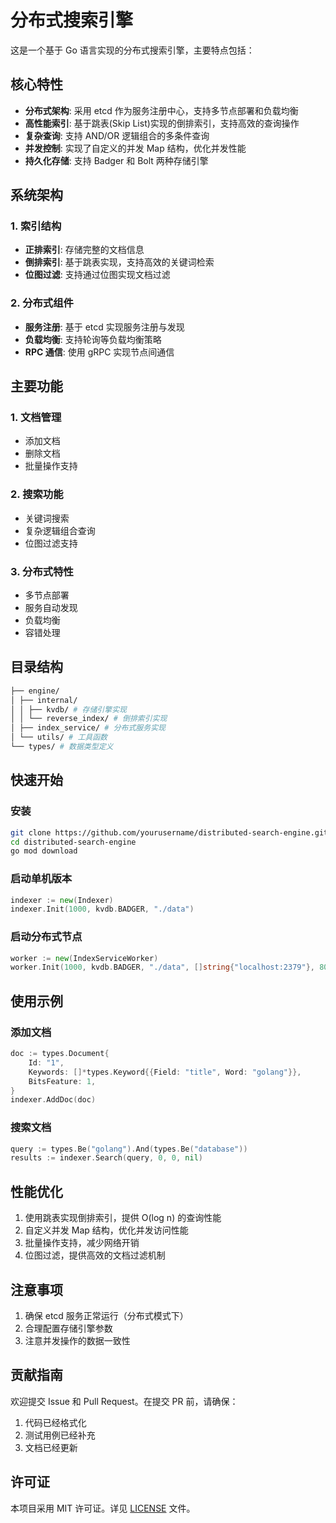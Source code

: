 # 分布式搜索引擎

这是一个基于 Go 语言实现的分布式搜索引擎，主要特点包括：

## 核心特性

- **分布式架构**: 采用 etcd 作为服务注册中心，支持多节点部署和负载均衡
- **高性能索引**: 基于跳表(Skip List)实现的倒排索引，支持高效的查询操作
- **复杂查询**: 支持 AND/OR 逻辑组合的多条件查询
- **并发控制**: 实现了自定义的并发 Map 结构，优化并发性能
- **持久化存储**: 支持 Badger 和 Bolt 两种存储引擎

## 系统架构

### 1. 索引结构

- **正排索引**: 存储完整的文档信息
- **倒排索引**: 基于跳表实现，支持高效的关键词检索
- **位图过滤**: 支持通过位图实现文档过滤

### 2. 分布式组件

- **服务注册**: 基于 etcd 实现服务注册与发现
- **负载均衡**: 支持轮询等负载均衡策略
- **RPC 通信**: 使用 gRPC 实现节点间通信

## 主要功能

### 1. 文档管理

- 添加文档
- 删除文档
- 批量操作支持

### 2. 搜索功能

- 关键词搜索
- 复杂逻辑组合查询
- 位图过滤支持

### 3. 分布式特性

- 多节点部署
- 服务自动发现
- 负载均衡
- 容错处理

## 目录结构

```bash
├── engine/
│ ├── internal/
│ │ ├── kvdb/ # 存储引擎实现
│ │ └── reverse_index/ # 倒排索引实现
│ ├── index_service/ # 分布式服务实现
│ └── utils/ # 工具函数
└── types/ # 数据类型定义
```

## 快速开始

### 安装

```bash
git clone https://github.com/yourusername/distributed-search-engine.git
cd distributed-search-engine
go mod download
```

### 启动单机版本

```go
indexer := new(Indexer)
indexer.Init(1000, kvdb.BADGER, "./data")
```

### 启动分布式节点

```go
worker := new(IndexServiceWorker)
worker.Init(1000, kvdb.BADGER, "./data", []string{"localhost:2379"}, 8081)
```

## 使用示例

### 添加文档

```go
doc := types.Document{
    Id: "1",
    Keywords: []*types.Keyword{{Field: "title", Word: "golang"}},
    BitsFeature: 1,
}
indexer.AddDoc(doc)
```

### 搜索文档

```go
query := types.Be("golang").And(types.Be("database"))
results := indexer.Search(query, 0, 0, nil)
```

## 性能优化

1. 使用跳表实现倒排索引，提供 O(log n) 的查询性能
2. 自定义并发 Map 结构，优化并发访问性能
3. 批量操作支持，减少网络开销
4. 位图过滤，提供高效的文档过滤机制

## 注意事项

1. 确保 etcd 服务正常运行（分布式模式下）
2. 合理配置存储引擎参数
3. 注意并发操作的数据一致性

## 贡献指南

欢迎提交 Issue 和 Pull Request。在提交 PR 前，请确保：

1. 代码已经格式化
2. 测试用例已经补充
3. 文档已经更新

## 许可证

本项目采用 MIT 许可证。详见 [LICENSE](LICENSE) 文件。
